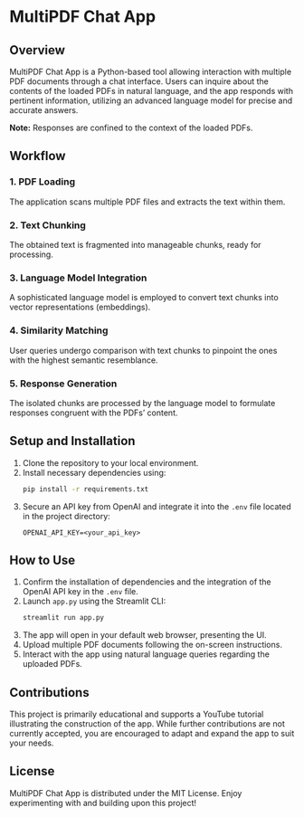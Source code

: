 # MultiPDF Chat App

## Overview
MultiPDF Chat App is a Python-based tool allowing interaction with multiple PDF documents through a chat interface. Users can inquire about the contents of the loaded PDFs in natural language, and the app responds with pertinent information, utilizing an advanced language model for precise and accurate answers.

**Note:** Responses are confined to the context of the loaded PDFs.

## Workflow
### 1. PDF Loading
The application scans multiple PDF files and extracts the text within them.

### 2. Text Chunking
The obtained text is fragmented into manageable chunks, ready for processing.

### 3. Language Model Integration
A sophisticated language model is employed to convert text chunks into vector representations (embeddings).

### 4. Similarity Matching
User queries undergo comparison with text chunks to pinpoint the ones with the highest semantic resemblance.

### 5. Response Generation
The isolated chunks are processed by the language model to formulate responses congruent with the PDFs’ content.

## Setup and Installation
1. Clone the repository to your local environment.
2. Install necessary dependencies using:
   ```sh
   pip install -r requirements.txt
   ```
3. Secure an API key from OpenAI and integrate it into the `.env` file located in the project directory:
   ```env
   OPENAI_API_KEY=<your_api_key>
   ```

## How to Use
1. Confirm the installation of dependencies and the integration of the OpenAI API key in the `.env` file.
2. Launch `app.py` using the Streamlit CLI:
   ```sh
   streamlit run app.py
   ```
3. The app will open in your default web browser, presenting the UI.
4. Upload multiple PDF documents following the on-screen instructions.
5. Interact with the app using natural language queries regarding the uploaded PDFs.

## Contributions
This project is primarily educational and supports a YouTube tutorial illustrating the construction of the app. While further contributions are not currently accepted, you are encouraged to adapt and expand the app to suit your needs.

## License
MultiPDF Chat App is distributed under the MIT License. Enjoy experimenting with and building upon this project!
